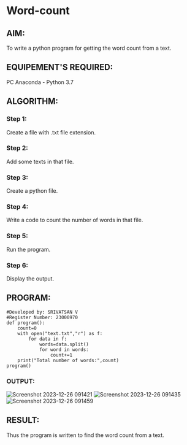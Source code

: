 # Word-count
## AIM:
To write a python program for getting the word count from a text.
## EQUIPEMENT'S REQUIRED: 
PC
Anaconda - Python 3.7
## ALGORITHM: 
### Step 1:
Create a file with .txt file extension.

### Step 2: 
Add some texts in that file.

### Step 3: 
Create a python file.

### Step 4:  
Write a code to count the number of words in that file.

### Step 5: 
Run the program.

### Step 6: 
Display the output.

## PROGRAM:
```
#Developed by: SRIVATSAN V
#Register Number: 23000970
def program():
    count=0
    with open("text.txt","r") as f:
        for data in f:
            words=data.split()
            for word in words:
                count+=1
    print("Total number of words:",count)
program()
```

### OUTPUT:
![Screenshot 2023-12-26 091421](https://github.com/Srivatsan0405/Word-count/assets/139841630/e3911f9d-833f-45f2-8f11-fc9232c79094)
![Screenshot 2023-12-26 091435](https://github.com/Srivatsan0405/Word-count/assets/139841630/763e0476-47a2-4d46-b8ab-f6b55b76cacf)
![Screenshot 2023-12-26 091459](https://github.com/Srivatsan0405/Word-count/assets/139841630/2e5207da-2466-4960-9848-61d8d03a0c45)




## RESULT:
Thus the program is written to find the word count from a text.
